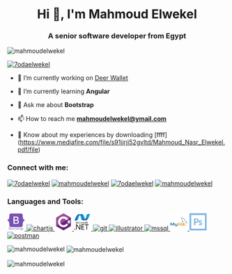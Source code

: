 <h1 align="center">Hi 👋, I'm Mahmoud Elwekel</h1>
<h3 align="center">A senior software developer from Egypt</h3>

<p align="left"> <img src="https://komarev.com/ghpvc/?username=mahmoudelwekel&label=Profile%20views&color=0e75b6&style=flat" alt="mahmoudelwekel" /> </p>

<p align="left"> <a href="https://twitter.com/7odaelwekel" target="blank"><img src="https://img.shields.io/twitter/follow/7odaelwekel?logo=twitter&style=for-the-badge" alt="7odaelwekel" /></a> </p>

- 🔭 I’m currently working on [Deer Wallet](https://deer.somee.com/)

- 🌱 I’m currently learning **Angular**

- 💬 Ask me about **Bootstrap**

- 📫 How to reach me **mahmoudelwekel@ymail.com**

- 📄 Know about my experiences by downloading [ffff] (https://www.mediafire.com/file/s91iirji52gvltd/Mahmoud_Nasr_Elwekel.pdf/file)

<h3 align="left">Connect with me:</h3>
<p align="left">
<a href="https://twitter.com/7odaelwekel" target="blank"><img align="center" src="https://raw.githubusercontent.com/rahuldkjain/github-profile-readme-generator/master/src/images/icons/Social/twitter.svg" alt="7odaelwekel" height="30" width="40" /></a>
<a href="https://linkedin.com/in/mahmoudelwekel" target="blank"><img align="center" src="https://raw.githubusercontent.com/rahuldkjain/github-profile-readme-generator/master/src/images/icons/Social/linked-in-alt.svg" alt="mahmoudelwekel" height="30" width="40" /></a>
<a href="https://fb.com/7odaelwekel" target="blank"><img align="center" src="https://raw.githubusercontent.com/rahuldkjain/github-profile-readme-generator/master/src/images/icons/Social/facebook.svg" alt="7odaelwekel" height="30" width="40" /></a>
<a href="https://instagram.com/mahmoudelwekel" target="blank"><img align="center" src="https://raw.githubusercontent.com/rahuldkjain/github-profile-readme-generator/master/src/images/icons/Social/instagram.svg" alt="mahmoudelwekel" height="30" width="40" /></a>
</p>

<h3 align="left">Languages and Tools:</h3>
<p align="left"> <a href="https://getbootstrap.com" target="_blank" rel="noreferrer"> <img src="https://raw.githubusercontent.com/devicons/devicon/master/icons/bootstrap/bootstrap-plain-wordmark.svg" alt="bootstrap" width="40" height="40"/> </a> <a href="https://www.chartjs.org" target="_blank" rel="noreferrer"> <img src="https://www.chartjs.org/media/logo-title.svg" alt="chartjs" width="40" height="40"/> </a> <a href="https://www.w3schools.com/cs/" target="_blank" rel="noreferrer"> <img src="https://raw.githubusercontent.com/devicons/devicon/master/icons/csharp/csharp-original.svg" alt="csharp" width="40" height="40"/> </a> <a href="https://dotnet.microsoft.com/" target="_blank" rel="noreferrer"> <img src="https://raw.githubusercontent.com/devicons/devicon/master/icons/dot-net/dot-net-original-wordmark.svg" alt="dotnet" width="40" height="40"/> </a> <a href="https://git-scm.com/" target="_blank" rel="noreferrer"> <img src="https://www.vectorlogo.zone/logos/git-scm/git-scm-icon.svg" alt="git" width="40" height="40"/> </a> <a href="https://www.adobe.com/in/products/illustrator.html" target="_blank" rel="noreferrer"> <img src="https://www.vectorlogo.zone/logos/adobe_illustrator/adobe_illustrator-icon.svg" alt="illustrator" width="40" height="40"/> </a> <a href="https://www.microsoft.com/en-us/sql-server" target="_blank" rel="noreferrer"> <img src="https://www.svgrepo.com/show/303229/microsoft-sql-server-logo.svg" alt="mssql" width="40" height="40"/> </a> <a href="https://www.mysql.com/" target="_blank" rel="noreferrer"> <img src="https://raw.githubusercontent.com/devicons/devicon/master/icons/mysql/mysql-original-wordmark.svg" alt="mysql" width="40" height="40"/> </a> <a href="https://www.photoshop.com/en" target="_blank" rel="noreferrer"> <img src="https://raw.githubusercontent.com/devicons/devicon/master/icons/photoshop/photoshop-line.svg" alt="photoshop" width="40" height="40"/> </a> <a href="https://postman.com" target="_blank" rel="noreferrer"> <img src="https://www.vectorlogo.zone/logos/getpostman/getpostman-icon.svg" alt="postman" width="40" height="40"/> </a> </p>

<p><img align="left" src="https://github-readme-stats.vercel.app/api/top-langs?username=mahmoudelwekel&show_icons=true&locale=en&layout=compact" alt="mahmoudelwekel" /></p>

<p>&nbsp;<img align="center" src="https://github-readme-stats.vercel.app/api?username=mahmoudelwekel&show_icons=true&locale=en" alt="mahmoudelwekel" /></p>

<p><img align="center" src="https://github-readme-streak-stats.herokuapp.com/?user=mahmoudelwekel&" alt="mahmoudelwekel" /></p>
